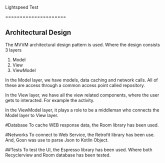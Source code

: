 Lightspeed Test

=====================


## Architectural Design
The MVVM architectural design pattern is used.
Where the design consists 3 layers
1. Model
2. View
3. ViewModel

In the Model layer, we have models, data caching and network calls. All of these are access through
a common access point called repository.

In the View layer, we have all the view related components, where the user gets to interacted. For
example the activity.

In the ViewModel layer, it plays a role to be a middleman who connects the Model layer to View layer.


#Database
To cache WEB response data, the Room library has been used.

#Networks
To connect to Web Service, the Retrofit library has been use. And, Gosn was use to parse Json 
to Kotlin Object.

##Tests
To test the UI, the Espresso library has been used. Where both Recyclerview and Room database has
been tested.



